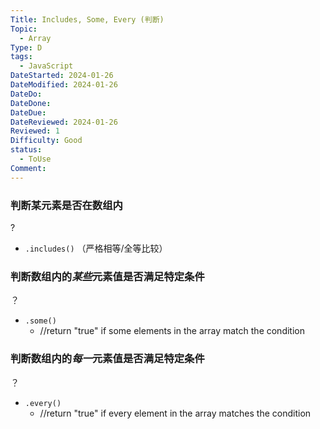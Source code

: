 ```yaml
---
Title: Includes, Some, Every (判断)
Topic:
  - Array
Type: D
tags:
  - JavaScript
DateStarted: 2024-01-26
DateModified: 2024-01-26
DateDo:
DateDone:
DateDue:
DateReviewed: 2024-01-26
Reviewed: 1
Difficulty: Good
status:
  - ToUse
Comment:
---
```

### 判断某元素是否在数组内
?
- `.includes()` （严格相等/全等比较）
<!--SR:!2024-02-01,3,250-->

### 判断数组内的*某些*元素值是否满足特定条件
？
- `.some()`
	- //return "true" if some elements in the array match the condition

### 判断数组内的*每一*元素值是否满足特定条件
？
- `.every()`
	- //return "true" if every element in the array matches the condition